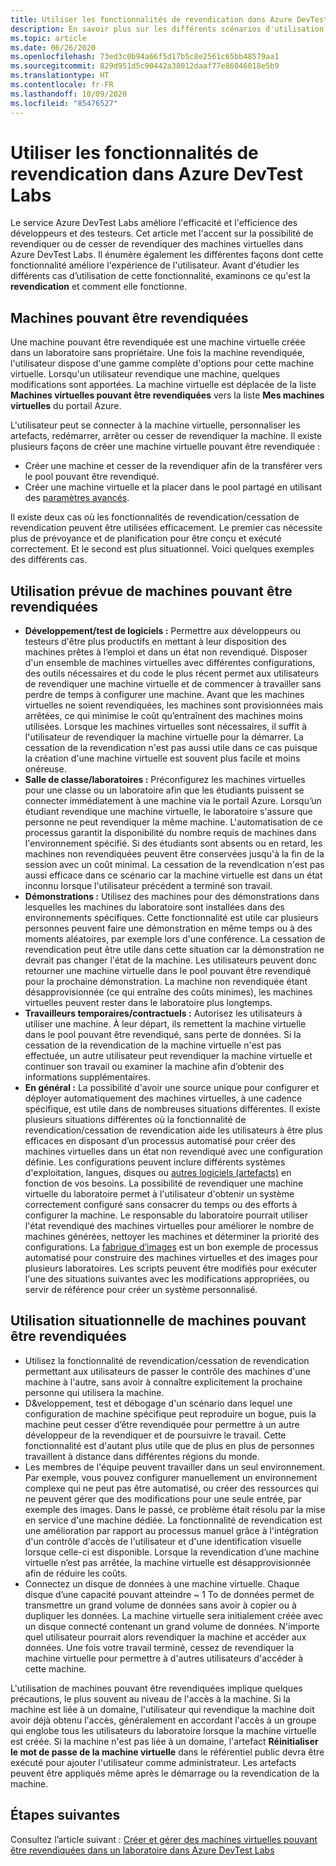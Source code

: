 ```yaml
---
title: Utiliser les fonctionnalités de revendication dans Azure DevTest Labs | Microsoft Docs
description: En savoir plus sur les différents scénarios d'utilisation des fonctionnalités de revendication/cessation de revendication d'Azure DevTest Labs
ms.topic: article
ms.date: 06/26/2020
ms.openlocfilehash: 73ed3c0b94a66f5d17b5c8e2561c65bb48579aa1
ms.sourcegitcommit: 829d951d5c90442a38012daaf77e86046018e5b9
ms.translationtype: HT
ms.contentlocale: fr-FR
ms.lasthandoff: 10/09/2020
ms.locfileid: "85476527"
---
```

# <a name="use-claim-capabilities-in-azure-devtest-labs"></a>Utiliser les fonctionnalités de revendication dans Azure DevTest Labs
Le service Azure DevTest Labs améliore l'efficacité et l'efficience des développeurs et des testeurs. Cet article met l'accent sur la possibilité de revendiquer ou de cesser de revendiquer des machines virtuelles dans Azure DevTest Labs. Il énumère également les différentes façons dont cette fonctionnalité améliore l'expérience de l'utilisateur. Avant d'étudier les différents cas d’utilisation de cette fonctionnalité, examinons ce qu'est la **revendication** et comment elle fonctionne.

## <a name="claimable-machines"></a>Machines pouvant être revendiquées
Une machine pouvant être revendiquée est une machine virtuelle créée dans un laboratoire sans propriétaire. Une fois la machine revendiquée, l'utilisateur dispose d'une gamme complète d'options pour cette machine virtuelle. Lorsqu'un utilisateur revendique une machine, quelques modifications sont apportées. La machine virtuelle est déplacée de la liste **Machines virtuelles pouvant être revendiquées** vers la liste **Mes machines virtuelles** du portail Azure. 

L'utilisateur peut se connecter à la machine virtuelle, personnaliser les artefacts, redémarrer, arrêter ou cesser de revendiquer la machine. Il existe plusieurs façons de créer une machine virtuelle pouvant être revendiquée :

- Créer une machine et cesser de la revendiquer afin de la transférer vers le pool pouvant être revendiqué. 
- Créer une machine virtuelle et la placer dans le pool partagé en utilisant des [paramètres avancés](https://azure.microsoft.com/updates/azure-devtest-labs-claim-lab-vms-from-a-shared-pool/).

Il existe deux cas où les fonctionnalités de revendication/cessation de revendication peuvent être utilisées efficacement. Le premier cas nécessite plus de prévoyance et de planification pour être conçu et exécuté correctement. Et le second est plus situationnel. Voici quelques exemples des différents cas.

## <a name="designed-use-of-claimable-machines"></a>Utilisation prévue de machines pouvant être revendiquées

- **Développement/test de logiciels :** Permettre aux développeurs ou testeurs d'être plus productifs en mettant à leur disposition des machines prêtes à l’emploi et dans un état non revendiqué. Disposer d'un ensemble de machines virtuelles avec différentes configurations, des outils nécessaires et du code le plus récent permet aux utilisateurs de revendiquer une machine virtuelle et de commencer à travailler sans perdre de temps à configurer une machine. Avant que les machines virtuelles ne soient revendiquées, les machines sont provisionnées mais arrêtées, ce qui minimise le coût qu’entraînent des machines moins utilisées. Lorsque les machines virtuelles sont nécessaires, il suffit à l'utilisateur de revendiquer la machine virtuelle pour la démarrer. La cessation de la revendication n'est pas aussi utile dans ce cas puisque la création d'une machine virtuelle est souvent plus facile et moins onéreuse.
- **Salle de classe/laboratoires :** Préconfigurez les machines virtuelles pour une classe ou un laboratoire afin que les étudiants puissent se connecter immédiatement à une machine via le portail Azure.  Lorsqu’un étudiant revendique une machine virtuelle, le laboratoire s'assure que personne ne peut revendiquer la même machine. L'automatisation de ce processus garantit la disponibilité du nombre requis de machines dans l'environnement spécifié. Si des étudiants sont absents ou en retard, les machines non revendiquées peuvent être conservées jusqu'à la fin de la session avec un coût minimal. La cessation de la revendication n'est pas aussi efficace dans ce scénario car la machine virtuelle est dans un état inconnu lorsque l'utilisateur précédent a terminé son travail.
- **Démonstrations :** Utilisez des machines pour des démonstrations dans lesquelles les machines du laboratoire sont installées dans des environnements spécifiques. Cette fonctionnalité est utile car plusieurs personnes peuvent faire une démonstration en même temps ou à des moments aléatoires, par exemple lors d'une conférence. La cessation de revendication peut être utile dans cette situation car la démonstration ne devrait pas changer l'état de la machine. Les utilisateurs peuvent donc retourner une machine virtuelle dans le pool pouvant être revendiqué pour la prochaine démonstration. La machine non revendiquée étant désapprovisionnée (ce qui entraîne des coûts minimes), les machines virtuelles peuvent rester dans le laboratoire plus longtemps.
- **Travailleurs temporaires/contractuels :** Autorisez les utilisateurs à utiliser une machine. À leur départ, ils remettent la machine virtuelle dans le pool pouvant être revendiqué, sans perte de données. Si la cessation de la revendication de la machine virtuelle n'est pas effectuée, un autre utilisateur peut revendiquer la machine virtuelle et continuer son travail ou examiner la machine afin d’obtenir des informations supplémentaires.
- **En général :** La possibilité d'avoir une source unique pour configurer et déployer automatiquement des machines virtuelles, à une cadence spécifique, est utile dans de nombreuses situations différentes. Il existe plusieurs situations différentes où la fonctionnalité de revendication/cessation de revendication aide les utilisateurs à être plus efficaces en disposant d’un processus automatisé pour créer des machines virtuelles dans un état non revendiqué avec une configuration définie. Les configurations peuvent inclure différents systèmes d'exploitation, langues, disques ou [autres logiciels (artefacts)](devtest-lab-artifact-author.md) en fonction de vos besoins. La possibilité de revendiquer une machine virtuelle du laboratoire permet à l'utilisateur d'obtenir un système correctement configuré sans consacrer du temps ou des efforts à configurer la machine. Le responsable du laboratoire pourrait utiliser l'état revendiqué des machines virtuelles pour améliorer le nombre de machines générées, nettoyer les machines et déterminer la priorité des configurations. La [fabrique d’images](image-factory-create.md) est un bon exemple de processus automatisé pour construire des machines virtuelles et des images pour plusieurs laboratoires. Les scripts peuvent être modifiés pour exécuter l'une des situations suivantes avec les modifications appropriées, ou servir de référence pour créer un système personnalisé.

## <a name="situational-use-of-claimable-machines"></a>Utilisation situationnelle de machines pouvant être revendiquées

- Utilisez la fonctionnalité de revendication/cessation de revendication permettant aux utilisateurs de passer le contrôle des machines d'une machine à l'autre, sans avoir à connaître explicitement la prochaine personne qui utilisera la machine.
- D&veloppement, test et débogage d'un scénario dans lequel une configuration de machine spécifique peut reproduire un bogue, puis la machine peut cesser d’être revendiquée pour permettre à un autre développeur de la revendiquer et de poursuivre le travail. Cette fonctionnalité est d'autant plus utile que de plus en plus de personnes travaillent à distance dans différentes régions du monde. 
- Les membres de l'équipe peuvent travailler dans un seul environnement. Par exemple, vous pouvez configurer manuellement un environnement complexe qui ne peut pas être automatisé, ou créer des ressources qui ne peuvent gérer que des modifications pour une seule entrée, par exemple des images. Dans le passé, ce problème était résolu par la mise en service d'une machine dédiée. La fonctionnalité de revendication est une amélioration par rapport au processus manuel grâce à l'intégration d'un contrôle d'accès de l'utilisateur et d'une identification visuelle lorsque celle-ci est disponible. Lorsque la revendication d’une machine virtuelle n’est pas arrêtée, la machine virtuelle est désapprovisionnée afin de réduire les coûts.
- Connectez un disque de données à une machine virtuelle. Chaque disque d’une capacité pouvant atteindre ~ 1 To de données permet de transmettre un grand volume de données sans avoir à copier ou à dupliquer les données. La machine virtuelle sera initialement créée avec un disque connecté contenant un grand volume de données.  N'importe quel utilisateur pourrait alors revendiquer la machine et accéder aux données. Une fois votre travail terminé, cessez de revendiquer la machine virtuelle pour permettre à d'autres utilisateurs d'accéder à cette machine.

L'utilisation de machines pouvant être revendiquées implique quelques précautions, le plus souvent au niveau de l'accès à la machine. Si la machine est liée à un domaine, l'utilisateur qui revendique la machine doit avoir déjà obtenu l'accès, généralement en accordant l'accès à un groupe qui englobe tous les utilisateurs du laboratoire lorsque la machine virtuelle est créée. Si la machine n'est pas liée à un domaine, l'artefact **Réinitialiser le mot de passe de la machine virtuelle** dans le référentiel public devra être exécuté pour ajouter l'utilisateur comme administrateur.  Les artefacts peuvent être appliqués même après le démarrage ou la revendication de la machine.

## <a name="next-steps"></a>Étapes suivantes
Consultez l’article suivant : [Créer et gérer des machines virtuelles pouvant être revendiquées dans un laboratoire dans Azure DevTest Labs](devtest-lab-add-claimable-vm.md)
